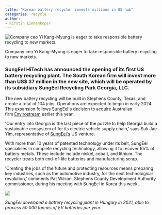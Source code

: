 ```yaml
---
title: "Korean battery recycler invests millions in US hub"
categories: recycle
author:
- Kirstin Linnenkoper
---
```


![Company ceo Yi Kang-Myung is eager to take responsible battery recycling to new markets.](https://recyclinginternational.com/wp-content/uploads/2022/08/Yi-Kang-Myung-1024x686.jpg)

Company ceo Yi Kang-Myung is eager to take responsible battery recycling to new markets.

### SungEel HiTech has announced the opening of its first US battery recycling plant. The South Korean firm will invest more than US$ 37 million in the new site, which will be operated by its subsidiary SungEel Recycling Park Georgia, LLC.

The new battery recycling will be built in Stephens County, Texas, and create a total of 104 jobs. Operations are expected to begin in early 2024. This expansion follows SungEel's decision to acquire Australian firm [Envirostream](https://envirostream.com.au/lithium-australia-now-fully-owns-strategic-battery-recycling-asset-envirostream/) earlier this year.

'Our entry into Georgia is the last piece of the puzzle to help Georgia build a sustainable ecosystem of for its electric vehicle supply chain,' says Suk Jae Yim, representative of [SungEel's](https://www.sungeelht.com/en) US venture.

With more than 10 years of patented technology under its belt, SungEel specialises in complete recycling technology, allowing it to recover 95% of battery metals. These include include nickel, cobalt, and lithium. The recycler treats both end-of-life batteries and manufacturing scrap.

'Creating the jobs of the future and protecting resources means preparing key industries, such as the automotive industry, for the next technological revolution,' comments Pat Wilson, Stephens County Development Authority commissioner, during his meeting with SungEel in Korea this week.

![](https://recyclinginternational.com/wp-content/uploads/2022/08/SungEeels-battery-recycling-plant-in-Hungary.jpg)

*SungEel developed a battery recycling plant in Hungary in 2021, able to process 50 000 tonnes of EV batteries per year.*